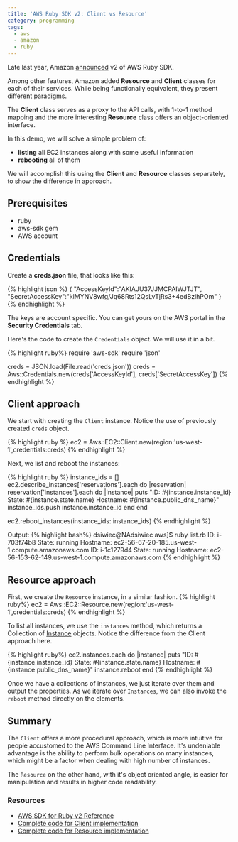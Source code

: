 ```yaml
---
title: 'AWS Ruby SDK v2: Client vs Resource'
category: programming
tags:
  - aws
  - amazon
  - ruby
---
```


Late last year, Amazon [announced](http://ruby.awsblog.com/post/Tx2NJE86FP0HHXX/Announcing-V2-of-the-AWS-SDK-for-Ruby) v2 of AWS Ruby SDK.

Among other features, Amazon added **Resource** and **Client** classes for each of their services.
While being functionally equivalent, they present different paradigms.

The **Client** class serves as a proxy to the API calls, with 1-to-1 method mapping and the more interesting **Resource** class offers an object-oriented interface.

In this demo, we will solve a simple problem of:

* **listing** all EC2 instances along with some useful information
* **rebooting** all of them

We will accomplish this using the **Client** and **Resource** classes separately, to show the difference in approach.

## Prerequisites

* ruby
* aws-sdk gem
* AWS account


## Credentials

Create a **creds.json** file, that looks like this:

{% highlight json %}
{
  "AccessKeyId":"AKIAJU37JJMCPAIWJTJT",
  "SecretAccessKey":"klMYNV8wfg/Jq68Rts12QsLvTjRs3+4edBzlhPOm"
}
{% endhighlight %}

The keys are account specific. You can get yours on the AWS portal in the **Security Credentials** tab.

Here's the code to create the ```Credentials``` object. We will use it in a bit.

{% highlight ruby%}
require 'aws-sdk'
require 'json'

creds = JSON.load(File.read('creds.json'))
creds = Aws::Credentials.new(creds['AccessKeyId'], creds['SecretAccessKey'])
{% endhighlight %}



## Client approach

We start with creating the ```Client``` instance. Notice the use of previously created ```creds``` object.

{% highlight ruby %}
ec2 = Aws::EC2::Client.new(region:'us-west-1',credentials:creds)
{% endhighlight %}

Next, we list and reboot the instances:

{% highlight ruby %}
instance_ids = []
ec2.describe_instances['reservations'].each do |reservation|
  reservation['instances'].each do |instance|
    puts "ID: #{instance.instance_id} State: #{instance.state.name} Hostname: #{instance.public_dns_name}"
    instance_ids.push instance.instance_id
  end
end

ec2.reboot_instances(instance_ids: instance_ids)
{% endhighlight %}


Output:
{% highlight bash%}
dsiwiec@NAdsiwiec aws]$ ruby list.rb
ID: i-703f74b8 State: running Hostname: ec2-56-67-20-185.us-west-1.compute.amazonaws.com
ID: i-1c1279d4 State: running Hostname: ec2-56-153-62-149.us-west-1.compute.amazonaws.com
{% endhighlight %}

## Resource approach

First, we create the ```Resource``` instance, in a similar fashion.
{% highlight ruby%}
ec2 = Aws::EC2::Resource.new(region:'us-west-1',credentials:creds)
{% endhighlight %}

To list all instances, we use the ```instances``` method, which returns a Collection of
[Instance](http://docs.aws.amazon.com/sdkforruby/api/Aws/EC2/Instance.html) objects.
Notice the difference from the Client approach here.

{% highlight ruby%}
ec2.instances.each do |instance|
  puts "ID: #{instance.instance_id} State: #{instance.state.name} Hostname: #{instance.public_dns_name}"
  instance.reboot
end
{% endhighlight %}

Once we have a collections of instances, we just iterate over them and output the properties.
As we iterate over ```Instances```, we can also invoke the ```reboot``` method directly on the elements.


## Summary

The ```Client``` offers a more procedural approach, which is more intuitive for people accustomed
to the AWS Command Line Interface. It's undeniable advantage is the ability to perform bulk operations
on many instances, which might be a factor when dealing with high number of instances.

The ```Resource``` on the other hand, with it's object oriented
angle, is easier for manipulation and results in higher code readability.

### Resources
* [AWS SDK for Ruby v2 Reference](http://docs.aws.amazon.com/sdkforruby/api/_index.html)
* [Complete code for Client implementation](https://gist.github.com/danielsiwiec/20deba324e85f3d61088)
* [Complete code for Resource implementation](https://gist.github.com/danielsiwiec/e91a24249d45b9d5df01)
